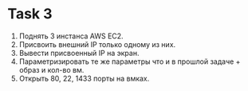 # Task 3
1. Поднять 3 инстанса AWS EC2.  
2. Присвоить внешний IP только одному из них.  
3. Вывести присвоенный IP на экран.  
4. Параметризировать те же параметры что и в прошлой задаче + образ и кол-во вм.  
5. Открыть 80, 22, 1433 порты на вмках.  